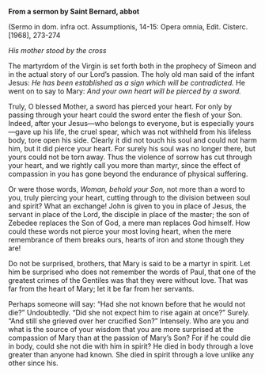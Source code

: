 

**From a sermon by Saint Bernard, abbot**

(Sermo in dom. infra oct. Assumptionis, 14-15: Opera omnia, Edit. Cisterc. \[1968\], 273-274

_His mother stood by the cross_

The martyrdom of the Virgin is set forth both in the prophecy of Simeon and in the actual story of our Lord’s passion. The holy old man said of the infant Jesus: _He has been established as a sign which will be contradicted._ He went on to say to Mary: _And your own heart will be pierced by a sword._

Truly, O blessed Mother, a sword has pierced your heart. For only by passing through your heart could the sword enter the flesh of your Son. Indeed, after your Jesus—who belongs to everyone, but is especially yours—gave up his life, the cruel spear, which was not withheld from his lifeless body, tore open his side. Clearly it did not touch his soul and could not harm him, but it did pierce your heart. For surely his soul was no longer there, but yours could not be torn away. Thus the violence of sorrow has cut through your heart, and we rightly call you more than martyr, since the effect of compassion in you has gone beyond the endurance of physical suffering.

Or were those words, _Woman, behold your Son,_ not more than a word to you, truly piercing your heart, cutting through to the division between soul and spirit? What an exchange! John is given to you in place of Jesus, the servant in place of the Lord, the disciple in place of the master; the son of Zebedee replaces the Son of God, a mere man replaces God himself. How could these words not pierce your most loving heart, when the mere remembrance of them breaks ours, hearts of iron and stone though they are!

Do not be surprised, brothers, that Mary is said to be a martyr in spirit. Let him be surprised who does not remember the words of Paul, that one of the greatest crimes of the Gentiles was that they were without love. That was far from the heart of Mary; let it be far from her servants.

Perhaps someone will say: “Had she not known before that he would not die?” Undoubtedly. “Did she not expect him to rise again at once?” Surely. “And still she grieved over her crucified Son?” Intensely. Who are you and what is the source of your wisdom that you are more surprised at the compassion of Mary than at the passion of Mary’s Son? For if he could die in body, could she not die with him in spirit? He died in body through a love greater than anyone had known. She died in spirit through a love unlike any other since his.

